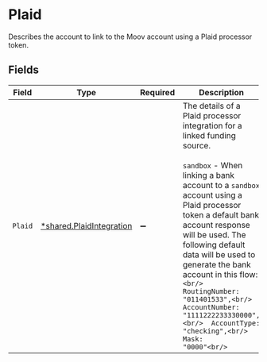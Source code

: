 # Plaid

Describes the account to link to the Moov account using a Plaid processor token.


## Fields

| Field                                                                                                                                                                                                                                                                                                                                                                                                                                             | Type                                                                                                                                                                                                                                                                                                                                                                                                                                              | Required                                                                                                                                                                                                                                                                                                                                                                                                                                          | Description                                                                                                                                                                                                                                                                                                                                                                                                                                       |
| ------------------------------------------------------------------------------------------------------------------------------------------------------------------------------------------------------------------------------------------------------------------------------------------------------------------------------------------------------------------------------------------------------------------------------------------------- | ------------------------------------------------------------------------------------------------------------------------------------------------------------------------------------------------------------------------------------------------------------------------------------------------------------------------------------------------------------------------------------------------------------------------------------------------- | ------------------------------------------------------------------------------------------------------------------------------------------------------------------------------------------------------------------------------------------------------------------------------------------------------------------------------------------------------------------------------------------------------------------------------------------------- | ------------------------------------------------------------------------------------------------------------------------------------------------------------------------------------------------------------------------------------------------------------------------------------------------------------------------------------------------------------------------------------------------------------------------------------------------- |
| `Plaid`                                                                                                                                                                                                                                                                                                                                                                                                                                           | [*shared.PlaidIntegration](../../models/shared/plaidintegration.md)                                                                                                                                                                                                                                                                                                                                                                               | :heavy_minus_sign:                                                                                                                                                                                                                                                                                                                                                                                                                                | The details of a Plaid processor integration for a linked funding source. <br><br> `sandbox` - When linking a bank account to a `sandbox` account using a Plaid processor token a default bank account response will be used. The following default data will be used to generate the bank account in this flow:<br/>```<br/>  RoutingNumber: "011401533",<br/>  AccountNumber: "1111222233330000",<br/>  AccountType:   "checking",<br/>  Mask:          "0000"<br/>```<br/> |